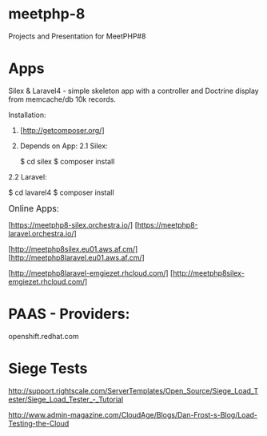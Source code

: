 meetphp-8
=========

Projects and Presentation for MeetPHP#8


Apps
===========

Silex & Laravel4 - simple skeleton app with a controller and Doctrine display from memcache/db 10k records.


Installation:

1. [http://getcomposer.org/]

2. Depends on App:
  2.1 Silex:
    
    $ cd silex
    $ composer install


  2.2 Laravel:
   
   $ cd lavarel4
   $ composer install



<big>Online Apps:
</big>

[https://meetphp8-silex.orchestra.io/]
[https://meetphp8-laravel.orchestra.io/]

[http://meetphp8silex.eu01.aws.af.cm/]
[http://meetphp8laravel.eu01.aws.af.cm/]

[http://meetphp8laravel-emgiezet.rhcloud.com/]
[http://meetphp8silex-emgiezet.rhcloud.com/]




PAAS - Providers:
===========

openshift.redhat.com



Siege Tests
============

http://support.rightscale.com/ServerTemplates/Open_Source/Siege_Load_Tester/Siege_Load_Tester_-_Tutorial

http://www.admin-magazine.com/CloudAge/Blogs/Dan-Frost-s-Blog/Load-Testing-the-Cloud

